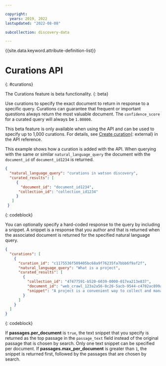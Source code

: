 ```yaml
---

copyright:
  years: 2019, 2022
lastupdated: "2022-08-08"

subcollection: discovery-data

---
```


{{site.data.keyword.attribute-definition-list}}

# Curations API
{: #curations}

The Curations feature is beta functionality.
{: beta}

Use curations to specify the exact document to return in response to a specific query. Curations can guarantee that frequent or important questions always return the most valuable document. The `confidence_score` for a curated query will always be `1.00000`.

This beta feature is only available when using the API and can be used to specify up to 1,000 curations. For details, see [Create curation](https://{DomainName}/apidocs/discovery-data#createcuration){: external} in the API reference.

This example shows how a curation is added with the API. When querying with the same or similar `natural_language_query` the document with the `document_id` of `document_id1234` is returned.

```json
{
  "natural_language_query": "curations in watson discovery",
  "curated_results": [
     {
       "document_id": "document_id1234",
      "collection_id": "collection_id1234"
     }
   ]
 }
```
{: codeblock}

You can optionally specify a hard-coded response to the query by including a snippet. A snippet is a response that you author and that is returned when the associated document is returned for the specified natural language query.

```json
{
  "curations": [
    {
      "curation_id": "c1175536f509405bc68a9f76235fa7bbb6f9af2f",
      "natural_language_query": "What is a project",
      "curated_results": [
        {
          "collection_id": "47477591-b520-6039-0000-017ea213e837",
          "document_id": "web_crawl_123a2a56-8c26-5acb-9544-c4702ac899a4",
          "snippet": "A project is a convenient way to collect and manage the resources in your application. You can assign a project type and connect your data to the project by creating a collection."
        }
      ]
    }
  ]
}
```
{: codeblock}

If **passages.per_document** is `true`, the text snippet that you specify is returned as the top passage in the `passage_text` field instead of the original passage that is chosen by search. Only one text snippet can be specified per document. If **passages.max_per_document** is greater than `1`, the snippet is returned first, followed by the passages that are chosen by search.
